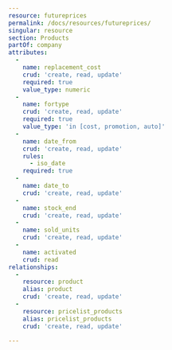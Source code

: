 ```yaml
---
resource: futureprices
permalink: /docs/resources/futureprices/
singular: resource
section: Products
partOf: company
attributes:
  -
    name: replacement_cost
    crud: 'create, read, update'
    required: true
    value_type: numeric
  -
    name: fortype
    crud: 'create, read, update'
    required: true
    value_type: 'in [cost, promotion, auto]'
  -
    name: date_from
    crud: 'create, read, update'
    rules:
      - iso_date
    required: true
  -
    name: date_to
    crud: 'create, read, update'
  -
    name: stock_end
    crud: 'create, read, update'
  -
    name: sold_units
    crud: 'create, read, update'
  -
    name: activated
    crud: read
relationships:
  -
    resource: product
    alias: product
    crud: 'create, read, update'
  -
    resource: pricelist_products
    alias: pricelist_products
    crud: 'create, read, update'

---
```

